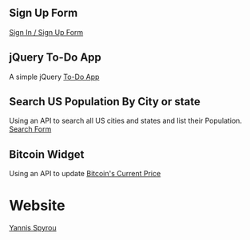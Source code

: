 ## Sign Up Form

[Sign In / Sign Up Form](https://yannisspyrou.com/signup)

## jQuery To-Do App

A simple jQuery [To-Do App](https://yannisspyrou.com/todos)

## Search US Population By City or state

Using an API to search all US cities and states and list their Population. [Search Form](https://yannisspyrou.com/filter)

## Bitcoin Widget

Using an API to update [Bitcoin's Current Price](https://yannisspyrou.com/bitcoin)

# Website
[Yannis Spyrou](http://yannisspyrou.co.uk)
